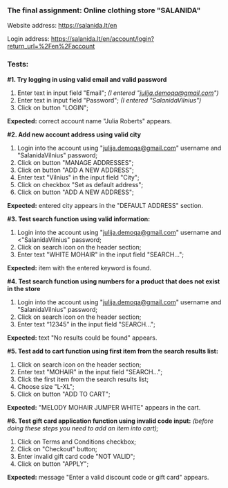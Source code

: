 ### The final assignment: Online clothing store "SALANIDA"
Website address: https://salanida.lt/en

Login address: https://salanida.lt/en/account/login?return_url=%2Fen%2Faccount

### Tests:

   **#1. Try logging in using valid email and valid password**
   1. Enter text in input field "Email"; _(I entered "julija.demoqa@gmail.com")_
   2. Enter text in input field "Password"; _(I entered "SalanidaVilnius")_
   3. Click on button "LOGIN";

   **Expected:** correct account name "Julia Roberts" appears.


   **#2. Add new account address using valid city**
   1. Login into the account using "julija.demoqa@gmail.com" username and "SalanidaVilnius" password;
   2. Click on button "MANAGE ADDRESSES";
   3. Click on button "ADD A NEW ADDRESS";
   4. Enter text "Vilnius" in the input field "City";
   5. Click on checkbox "Set as default address";
   6. Click on button "ADD A NEW ADDRESS";
   
   **Expected:** entered city appears in the "DEFAULT ADDRESS" section.


   **#3. Test search function using valid information:**
   1. Login into the account using "julija.demoqa@gmail.com" username and <"SalanidaVilnius" password;
   2. Click on search icon on the header section;
   3. Enter text "WHITE MOHAIR" in the input field "SEARCH…";
   
   **Expected:** item with the entered keyword is found.


   **#4. Test search function using numbers for a product that does not exist in the store**
   1. Login into the account using "julija.demoqa@gmail.com" username and "SalanidaVilnius" password;
   2. Click on search icon on the header section;
   3. Enter text “12345” in the input field "SEARCH…";
   
   **Expected:** text "No results could be found" appears.


   **#5. Test add to cart function using first item from the search results list:**
   1. Click on search icon on the header section;
   2. Enter text "MOHAIR" in the input field "SEARCH…";
   3. Click the first item from the search results list;
   4. Choose size "L-XL";
   5. Click on button "ADD TO CART";
   
   **Expected:** "MELODY MOHAIR JUMPER WHITE" appears in the cart.


   **#6. Test gift card application function using invalid code input:**
   _(before doing these steps you need to add an item into cart);_
   1. Click on Terms and Conditions checkbox;
   2. Click on "Checkout" button;
   3. Enter invalid gift card code "NOT VALID";
   4. Click on button "APPLY";
   
   **Expected:** message "Enter a valid discount code or gift card" appears.
